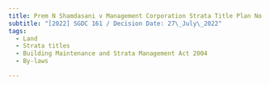 ```yaml
---
title: Prem N Shamdasani v Management Corporation Strata Title Plan No 0920
subtitle: "[2022] SGDC 161 / Decision Date: 27\_July\_2022"
tags:
  - Land
  - Strata titles
  - Building Maintenance and Strata Management Act 2004
  - By-laws

---
```

